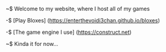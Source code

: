 ~$ Welcome to my website, where I host all of my games

-$ [Play Bloxes] (https://enterthevoidi3chan.github.io/bloxes)

-$ [The game engine I use] (https://construct.net)

~$ Kinda it for now...
